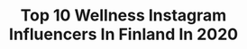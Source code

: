 ---
title: Top 10 Wellness Instagram Influencers In Finland In 2020
description: >-
  Find top wellness Instagram influencers in Finland in 2020. Most popular hashtags: #mothersday #happy #motivation #iciw.
platform: Instagram
profiles:
  - username: "karoliinamakela"
    fullname: >-
      Karoliina | Osteopathy Student
    location: "Finland"
    followers: 7515
    engagement: 1566
    commentsToLikes: 0.142046
    id: ck5hfiuu8xosh0i1112ksidwk
    verified: false
    hashtags: "#staysafe, #woltattu, #cailap, #kaupallinenyhteistyo"
  - username: "johanna.tahtinen"
    fullname: >-
      WELLNESSMALLI SEMIFINALISTI 🤍
    location: "Finland"
    followers: 10254
    engagement: 1306
    commentsToLikes: 0.081147
    id: ck6uhi6h2999y0j711cdidlro
    verified: false
    hashtags: "#chanelring, #confidence, #treenihaaste, #herkkusalaatti"
  - username: "anni.vallius"
    fullname: >-
      BOSS LADY | NAISYRITTÄJÄ
    location: "Finland"
    followers: 24105
    engagement: 496
    commentsToLikes: 0.101307
    id: ck6tn4plf94qv0j71v1oz1wht
    verified: false
    hashtags: "#pillowchallenge, #trainingwithilona, #ellosfashion, #wmkoulutus"
  - username: "satwii"
    fullname: >-
      Satu Perätalo | Valmentaja
    location: "Finland"
    followers: 4008
    engagement: 2044
    commentsToLikes: 0.116510
    id: ck9hcne2lm5wk0j78cmdv0s0f
    verified: false
    hashtags: "#iciwfamily, #relationship, #koronavirus, #storytel"
  - username: "ritanic0le"
    fullname: >-
      𝓡𝓲𝓽𝓪 | MINISTYLE | LIFESTYLE |
    location: "Finland"
    followers: 2406
    engagement: 1454
    commentsToLikes: 0.307440
    id: ck5zrwmvfxe4e0i14okh0xken
    verified: false
    hashtags: "#phonecase, #easter, #springstyle, #mamasgirl"
  - username: "idajemina"
    fullname: >-
      IDA JEMINA
    location: "Finland"
    followers: 691394
    engagement: 553
    commentsToLikes: 0.016743
    id: ck136ehmk63fg0i19q083wf49
    verified: false
    hashtags: "#friday, #womensbestwear, #motivation, #supportedby"
  - username: "sonjaaiello"
    fullname: >-
      SONJA AIELLO 🇫🇮
    location: "Finland"
    followers: 35612
    engagement: 1713
    commentsToLikes: 0.015641
    id: ck5qa5wf4epdd0i117jvjyhnj
    verified: false
    hashtags: "#jooga, #iloveyou, #billebeino, #teambarebells"
  - username: "martinaaitolehtiofficial"
    fullname: >-
      Martina Aitolehti
    location: "Finland"
    followers: 134716
    engagement: 521
    commentsToLikes: 0.018388
    id: ck139zvzznxgw0i19wf8kx5t9
    verified: true
    hashtags: "#mothersday, #trainingwithmartina, #musthave, #21p"
  - username: "elinaadasofia"
    fullname: >-
      ELINA LESKINEN/ WELLNESS
    location: "Finland"
    followers: 12966
    engagement: 614
    commentsToLikes: 0.121564
    id: ck5hfiw4nxp1w0i11d3mvjot6
    verified: false
    hashtags: "#sarjat, #rv13, #nobebeauty, #aamupala"
  - username: "peppipietikainen"
    fullname: >-
      MODERNI ÄITIYS
    location: "Finland"
    followers: 2086
    engagement: 1286
    commentsToLikes: 0.099782
    id: ck9wfkkt7p97v0j7811qmg4yw
    verified: false
    hashtags: "#delicious, #syntym, #scandinavianho, #granola"
---